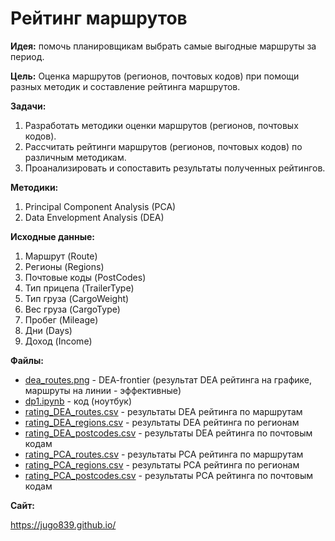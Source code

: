 # Рейтинг маршрутов 

__Идея:__ помочь планировщикам выбрать самые выгодные маршруты за период. 
 
__Цель:__ Оценка маршрутов (регионов, почтовых кодов) при помощи разных методик и составление рейтинга маршрутов.
 
__Задачи:__ 
1.	Разработать методики оценки маршрутов (регионов, почтовых кодов).
2.	Рассчитать рейтинги маршрутов (регионов, почтовых кодов) по различным методикам.
3.	Проанализировать и сопоставить результаты полученных рейтингов.

__Методики:__
1.	Principal Component Analysis (PCA)
2.	Data Envelopment Analysis (DEA)

__Исходные данные:__
1.	Маршрут (Route)
2.	Регионы (Regions)
3.	Почтовые коды (PostCodes)
4.	Тип прицепа (TrailerType)
5.	Тип груза (CargoWeight)
6.	Вес груза (CargoType)
7.	Пробег (Mileage)
8.	Дни (Days)
9.	Доход (Income)

__Файлы:__
- [dea_routes.png](https://github.com/jugo839/routes/blob/master/dea_routes.png) - DEA-frontier (результат DEA рейтинга на графике, маршруты на линии - эффективные)
- [dp1.ipynb](https://github.com/jugo839/routes/blob/master/dp1.ipynb) - код (ноутбук)
- [rating_DEA_routes.csv](https://github.com/jugo839/routes/blob/master/rating_DEA_routes.csv) - результаты DEA рейтинга по маршрутам 
- [rating_DEA_regions.csv](https://github.com/jugo839/routes/blob/master/rating_DEA_regions.csv) - результаты DEA рейтинга по регионам
- [rating_DEA_postcodes.csv](https://github.com/jugo839/routes/blob/master/rating_DEA_postcodes.csv) - результаты DEA рейтинга по почтовым кодам
- [rating_PCA_routes.csv](https://github.com/jugo839/routes/blob/master/rating_PCA_routes.csv) - результаты PCA рейтинга по маршрутам
- [rating_PCA_regions.csv](https://github.com/jugo839/routes/blob/master/rating_PCA_regions.csv) - результаты PCA рейтинга по регионам
- [rating_PCA_postcodes.csv](https://github.com/jugo839/routes/blob/master/rating_PCA_postcodes.csv) - результаты PCA рейтинга по почтовым кодам


__Сайт:__

https://jugo839.github.io/ 

